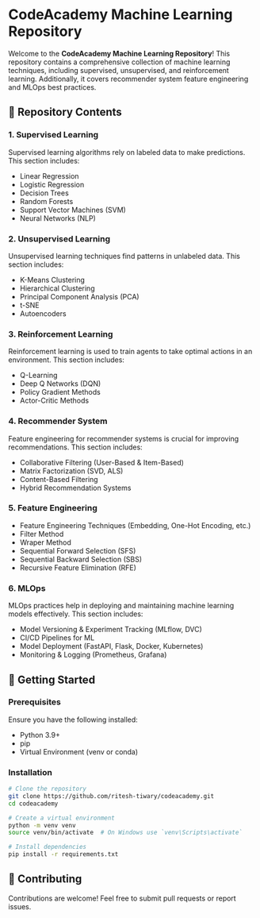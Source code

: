 # CodeAcademy Machine Learning Repository

Welcome to the **CodeAcademy Machine Learning Repository**! This repository contains a comprehensive collection of machine learning techniques, including supervised, unsupervised, and reinforcement learning. Additionally, it covers recommender system feature engineering and MLOps best practices.

## 📌 Repository Contents

### 1. Supervised Learning
Supervised learning algorithms rely on labeled data to make predictions. This section includes:
- Linear Regression
- Logistic Regression
- Decision Trees
- Random Forests
- Support Vector Machines (SVM)
- Neural Networks (NLP)

### 2. Unsupervised Learning
Unsupervised learning techniques find patterns in unlabeled data. This section includes:
- K-Means Clustering
- Hierarchical Clustering
- Principal Component Analysis (PCA)
- t-SNE
- Autoencoders

### 3. Reinforcement Learning
Reinforcement learning is used to train agents to take optimal actions in an environment. This section includes:
- Q-Learning
- Deep Q Networks (DQN)
- Policy Gradient Methods
- Actor-Critic Methods

### 4. Recommender System 
Feature engineering for recommender systems is crucial for improving recommendations. This section includes:
- Collaborative Filtering (User-Based & Item-Based)
- Matrix Factorization (SVD, ALS)
- Content-Based Filtering
- Hybrid Recommendation Systems

### 5. Feature Engineering
- Feature Engineering Techniques (Embedding, One-Hot Encoding, etc.)
- Filter Method
- Wraper Method
- Sequential Forward Selection (SFS)
- Sequential Backward Selection (SBS)
- Recursive Feature Elimination (RFE)

### 6. MLOps
MLOps practices help in deploying and maintaining machine learning models effectively. This section includes:
- Model Versioning & Experiment Tracking (MLflow, DVC)
- CI/CD Pipelines for ML
- Model Deployment (FastAPI, Flask, Docker, Kubernetes)
- Monitoring & Logging (Prometheus, Grafana)

## 🚀 Getting Started
### Prerequisites
Ensure you have the following installed:
- Python 3.9+
- pip
- Virtual Environment (venv or conda)

### Installation
```bash
# Clone the repository
git clone https://github.com/ritesh-tiwary/codeacademy.git
cd codeacademy

# Create a virtual environment
python -m venv venv
source venv/bin/activate  # On Windows use `venv\Scripts\activate`

# Install dependencies
pip install -r requirements.txt
```

## 🤝 Contributing
Contributions are welcome! Feel free to submit pull requests or report issues.